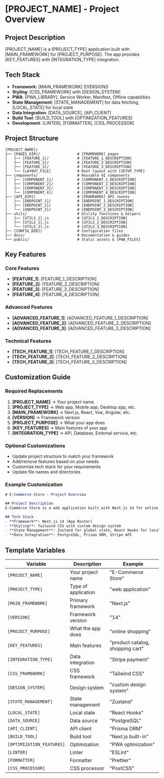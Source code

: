# [PROJECT_NAME] - Project Overview

## Project Description

[PROJECT_NAME] is a [PROJECT_TYPE] application built with [MAIN_FRAMEWORK] for [PROJECT_PURPOSE]. The app provides [KEY_FEATURES] with [INTEGRATION_TYPE] integration.

## Tech Stack

- **Framework**: [MAIN_FRAMEWORK] ([VERSION])
- **Styling**: [CSS_FRAMEWORK] with [DESIGN_SYSTEM]
- **PWA**: [PWA_LIBRARY], Service Worker, Manifest, Offline capabilities
- **State Management**: [STATE_MANAGEMENT] for data fetching, [LOCAL_STATE] for local state
- **Data Integration**: [DATA_SOURCE], [API_CLIENT]
- **Build Tool**: [BUILD_TOOL] with [OPTIMIZATION_FEATURES]
- **Development**: [LINTER], [FORMATTER], [CSS_PROCESSOR]

## Project Structure

```
[PROJECT_NAME]/
├── [PAGES_DIR]/                 # [FRAMEWORK] pages
│   ├── [FEATURE_1]/             # [FEATURE_1_DESCRIPTION]
│   ├── [FEATURE_2]/             # [FEATURE_2_DESCRIPTION]
│   ├── [FEATURE_3]/             # [FEATURE_3_DESCRIPTION]
│   └── [LAYOUT_FILE]            # Root layout with [SETUP_TYPE]
├── components/                  # Reusable UI components
│   ├── [COMPONENT_1]/           # [COMPONENT_1_DESCRIPTION]
│   ├── [COMPONENT_2]/           # [COMPONENT_2_DESCRIPTION]
│   ├── [COMPONENT_3]/           # [COMPONENT_3_DESCRIPTION]
│   └── [COMPONENT_4]/           # [COMPONENT_4_DESCRIPTION]
├── [API_DIR]/                   # [FRAMEWORK] API routes
│   ├── [ENDPOINT_1]/            # [ENDPOINT_1_DESCRIPTION]
│   ├── [ENDPOINT_2]/            # [ENDPOINT_2_DESCRIPTION]
│   └── [ENDPOINT_3]/            # [ENDPOINT_3_DESCRIPTION]
├── utils/                       # Utility functions & helpers
│   ├── [UTILS_1].js             # [UTILS_1_DESCRIPTION]
│   ├── [UTILS_2].js             # [UTILS_2_DESCRIPTION]
│   └── [UTILS_3].js             # [UTILS_3_DESCRIPTION]
├── [CONFIG_DIR]/                # Configuration files
├── docs/                        # Documentation & guides
└── public/                      # Static assets & [PWA_FILES]
```

## Key Features

### Core Features
- **[FEATURE_1]**: [FEATURE_1_DESCRIPTION]
- **[FEATURE_2]**: [FEATURE_2_DESCRIPTION]
- **[FEATURE_3]**: [FEATURE_3_DESCRIPTION]
- **[FEATURE_4]**: [FEATURE_4_DESCRIPTION]

### Advanced Features
- **[ADVANCED_FEATURE_1]**: [ADVANCED_FEATURE_1_DESCRIPTION]
- **[ADVANCED_FEATURE_2]**: [ADVANCED_FEATURE_2_DESCRIPTION]
- **[ADVANCED_FEATURE_3]**: [ADVANCED_FEATURE_3_DESCRIPTION]

### Technical Features
- **[TECH_FEATURE_1]**: [TECH_FEATURE_1_DESCRIPTION]
- **[TECH_FEATURE_2]**: [TECH_FEATURE_2_DESCRIPTION]
- **[TECH_FEATURE_3]**: [TECH_FEATURE_3_DESCRIPTION]

## Customization Guide

### Required Replacements
1. **[PROJECT_NAME]** → Your project name
2. **[PROJECT_TYPE]** → Web app, Mobile app, Desktop app, etc.
3. **[MAIN_FRAMEWORK]** → Next.js, React, Vue, Angular, etc.
4. **[VERSION]** → Framework version
5. **[PROJECT_PURPOSE]** → What your app does
6. **[KEY_FEATURES]** → Main features of your app
7. **[INTEGRATION_TYPE]** → API, Database, External service, etc.

### Optional Customizations
- Update project structure to match your framework
- Add/remove features based on your needs
- Customize tech stack for your requirements
- Update file names and directories

### Example Customization
```markdown
# E-Commerce Store - Project Overview

## Project Description
E-Commerce Store is a web application built with Next.js 14 for online shopping. The app provides product catalog, shopping cart, checkout, and order management with Stripe payment integration.

## Tech Stack
- **Framework**: Next.js 14 (App Router)
- **Styling**: Tailwind CSS with custom design system
- **State Management**: Zustand for global state, React Hooks for local state
- **Data Integration**: PostgreSQL, Prisma ORM, Stripe API
```

## Template Variables

| Variable | Description | Example |
|----------|-------------|---------|
| `[PROJECT_NAME]` | Your project name | "E-Commerce Store" |
| `[PROJECT_TYPE]` | Type of application | "web application" |
| `[MAIN_FRAMEWORK]` | Primary framework | "Next.js" |
| `[VERSION]` | Framework version | "14" |
| `[PROJECT_PURPOSE]` | What the app does | "online shopping" |
| `[KEY_FEATURES]` | Main features | "product catalog, shopping cart" |
| `[INTEGRATION_TYPE]` | Data integration | "Stripe payment" |
| `[CSS_FRAMEWORK]` | CSS framework | "Tailwind CSS" |
| `[DESIGN_SYSTEM]` | Design system | "custom design system" |
| `[STATE_MANAGEMENT]` | State management | "Zustand" |
| `[LOCAL_STATE]` | Local state | "React Hooks" |
| `[DATA_SOURCE]` | Data source | "PostgreSQL" |
| `[API_CLIENT]` | API client | "Prisma ORM" |
| `[BUILD_TOOL]` | Build tool | "Next.js built-in" |
| `[OPTIMIZATION_FEATURES]` | Optimization | "PWA optimization" |
| `[LINTER]` | Linter | "ESLint" |
| `[FORMATTER]` | Formatter | "Prettier" |
| `[CSS_PROCESSOR]` | CSS processor | "PostCSS" |
